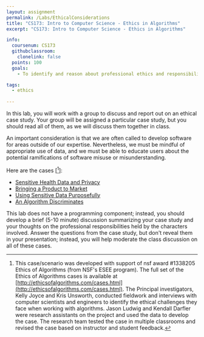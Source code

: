 ```yaml
---
layout: assignment
permalink: /Labs/EthicalConsiderations
title: "CS173: Intro to Computer Science - Ethics in Algorithms"
excerpt: "CS173: Intro to Computer Science - Ethics in Algorithms"

info:
  coursenum: CS173
  githubclassroom:
    clonelink: false
  points: 100
  goals:
    - To identify and reason about professional ethics and responsibilities in software and computing

tags:
  - ethics
 
---
```


In this lab, you will work with a group to discuss and report out on an ethical case study.  Your group will be assigned a particular case study, but you should read all of them, as we will discuss them together in class.

An important consideration is that we are often called to develop software for areas outside of our expertise.  Nevertheless, we must be mindful of appropriate use of data, and we must be able to educate users about the potential ramifications of software misuse or misunderstanding.

Here are the cases \[[^1]\]:

* [Sensitive Health Data and Privacy](https://www.onlineethics.org/44415/sensitive-health-data)
* [Bringing a Product to Market](https://www.onlineethics.org/44407/product-to-market)
* [Using Sensitive Data Purposefully](https://www.onlineethics.org/44237/sensitive-data)
* [An Algorithm Discriminates](https://www.onlineethics.org/Resources/algorithm.aspx?id=44420&sortby=name&dir=asc&tab=teaching-aids)

This lab does not have a programming component; instead, you should develop a brief (5-10 minute) discussion summarizing your case study and your thoughts on the professional responsibilities held by the characters involved.  Answer the questions from the case study, but don't reveal them in your presentation; instead, you will help moderate the class discussion on all of these cases.

[^1]: This case/scenario was developed with support of nsf award #1338205 Ethics of Algorithms (from NSF's ESEE program). The full set of the Ethics of Algorithms cases is available at [http://ethicsofalgorithms.com/cases.html](http://ethicsofalgorithms.com/cases.html). The Principal investigators, Kelly Joyce and Kris Unsworth, conducted fieldwork and interviews with computer scientists and engineers to identify the ethical challenges they face when working with algorithms. Jason Ludwig and Kendall Darfler were research assistants on the project and used the data to develop the case. The research team tested the case in multiple classrooms and revised the case based on instructor and student feedback.